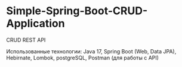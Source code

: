 # Simple-Spring-Boot-CRUD-Application
CRUD REST API

Использованные технологии: Java 17, Spring Boot (Web, Data JPA), Hebirnate, Lombok, postgreSQL, Postman (для работы с API)
